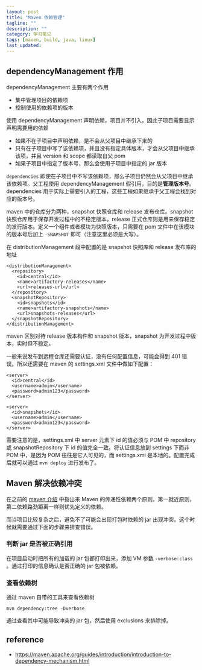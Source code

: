 ```yaml
---
layout: post
title: "Maven 依赖管理"
tagline: ""
description: ""
category: 学习笔记
tags: [maven, build, java, linux]
last_updated:
---
```



## dependencyManagement 作用
dependencyManagement 主要有两个作用

- 集中管理项目的依赖项
- 控制使用的依赖项的版本

使用 dependencyManagement 声明依赖，项目并不引入，因此子项目需要显示声明需要用的依赖

- 如果不在子项目中声明依赖，是不会从父项目中继承下来的
- 只有在子项目中写了该依赖项，并且没有指定具体版本，才会从父项目中继承该项，并且 version 和 scope 都读取自父 pom
- 如果子项目中指定了版本号，那么会使用子项目中指定的 jar 版本

`dependencies` 即使在子项目中不写该依赖项，那么子项目仍然会从父项目中继承该依赖项。父工程使用 dependencyManagement 假引用，目的是**管理版本号**。dependencies 用于实际上需要引入的工程，这些工程如果继承于父工程会找到对应的版本号。

maven 中的仓库分为两种，snapshot 快照仓库和 release 发布仓库。snapshot 快照仓库用于保存开发过程中的不稳定版本，release 正式仓库则是用来保存稳定的发行版本。定义一个组件或者模块为快照版本，只需要在 pom 文件中在该模块的版本号后加上 `-SNAPSHOT` 即可（注意这里必须是大写）。

在 distributionManagement 段中配置的是 snapshot 快照库和 release 发布库的地址

    <distributionManagement>
      <repository>
        <id>central</id>
        <name>artifactory-releases</name>
        <url>releases-url</url>
      </repository>
      <snapshotRepository>
        <id>snapshots</id>
        <name>artifactory-snapshots</name>
        <url>snapshots-releases</url>
      </snapshotRepository>
    </distributionManagement>

maven 区别对待 release 版本构件和 snapshot 版本，snapshot 为开发过程中版本，实时但不稳定。

一般来说发布到远程仓库还需要认证，没有任何配置信息，可能会得到 401 错误。所以还需要在 maven 的 settings.xml 文件中做如下配置：

    <server>
      <id>central</id>
      <username>admin</username>
      <password>admin123</password>
    </server>

    <server>
      <id>snapshots</id>
      <username>admin</username>
      <password>admin123</password>
    </server>

需要注意的是，settings.xml 中 server 元素下 id 的值必须与 POM 中 repository 或 snapshotRepository 下 id 的值完全一致。将认证信息放到 settings 下而非 POM 中，是因为 POM 往往是它人可见的，而 settings.xml 是本地的。配置完成后就可以通过 `mvn deploy` 进行发布了。

## Maven 解决依赖冲突
在之前的 [maven 介绍](/post/2017/09/maven-introduction.html) 中指出来 Maven 的传递性依赖两个原则，第一就近原则，第二依赖路劲距离一样则优先定义的依赖。

而当项目比较复杂之后，避免不了可能会出现打包时依赖的 jar 出现冲突。这个时候就需要通过下面的步骤来排查错误。

### 判断 jar 是否被正确引用
在项目启动时把所有的加载的 jar 包都打印出来，添加 VM 参数 `-verbose:class` 。通过打印的信息确认是否正确的 jar 包被依赖。

### 查看依赖树
通过 maven 自带的工具来查看依赖树

    mvn dependency:tree -Dverbose

通过查看其中可能导致冲突的 jar 包，然后使用 exclusions 来排除掉。


## reference

- <https://maven.apache.org/guides/introduction/introduction-to-dependency-mechanism.html>
